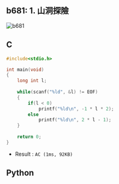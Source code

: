 ## b681: 1. 山洞探險
![b681]()

## C
```C
#include<stdio.h>

int main(void)
{
	long int l;
	
	while(scanf("%ld", &l) != EOF)
	{
		if(l < 0)
			printf("%ld\n", -1 * l * 2);
		else
			printf("%ld\n", 2 * l - 1);
	}
	
	return 0;
}
```
 * Result : `AC (1ms, 92KB)`

## Python
